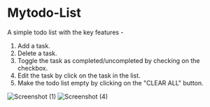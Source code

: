 # Mytodo-List
A simple todo list with the key features -
1) Add a task.
2) Delete a task.
3) Toggle the task as completed/uncompleted by checking on the checkbox.
4) Edit the task by click on the task in the list.
5) Make the todo list empty by clicking on the "CLEAR ALL" button.

![Screenshot (1)](https://user-images.githubusercontent.com/29745930/176385683-91717ab3-6ce5-4261-968b-3e4efcbda8cc.png)
![Screenshot (4)](https://user-images.githubusercontent.com/29745930/176385731-d987cae4-c366-4799-bedb-d40db55f6028.png)
